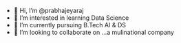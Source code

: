 - 👋 Hi, I’m @prabhajeyaraj
- 👀 I’m interested in learning Data Science
- 🌱 I’m currently pursuing B.Tech AI & DS
- 💞️ I’m looking to collaborate on ...a mulinational company
<!---
prabha044/prabha044 is a ✨ special ✨ repository because its `README.md` (this file) appears on your GitHub profile.
You can click the Preview link to take a look at your changes.
--->
